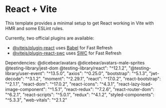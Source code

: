# React + Vite

This template provides a minimal setup to get React working in Vite with HMR and some ESLint rules.

Currently, two official plugins are available:

- [@vitejs/plugin-react](https://github.com/vitejs/vite-plugin-react/blob/main/packages/plugin-react/README.md) uses [Babel](https://babeljs.io/) for Fast Refresh
- [@vitejs/plugin-react-swc](https://github.com/vitejs/vite-plugin-react-swc) uses [SWC](https://swc.rs/) for Fast Refresh

Dependencies:
@dicebear/avatars 
@dicebear/avatars-male-sprites
    @testing-library/jest-dom
    @testing-library/react": "^12.1.2",
    "@testing-library/user-event": "^13.5.0",
    "axios": "^0.25.0",
    "bootstrap": "^5.1.3",
    "jwt-decode": "^3.1.2",
    "moment": "^2.29.1",
    "react": "^17.0.2",
    "react-bootstrap": "^2.1.1",
    "react-dom": "^17.0.2",
    "react-icons": "^4.3.1",
    "react-lazy-load-image-component": "^1.5.1",
    "react-redux": "^7.2.6",
    "react-router-dom": "^6.2.1",
    "react-scripts": "^5.0.1",
    "redux": "^4.1.2",
    "styled-components": "^5.3.3",
    "web-vitals": "^2.1.2"